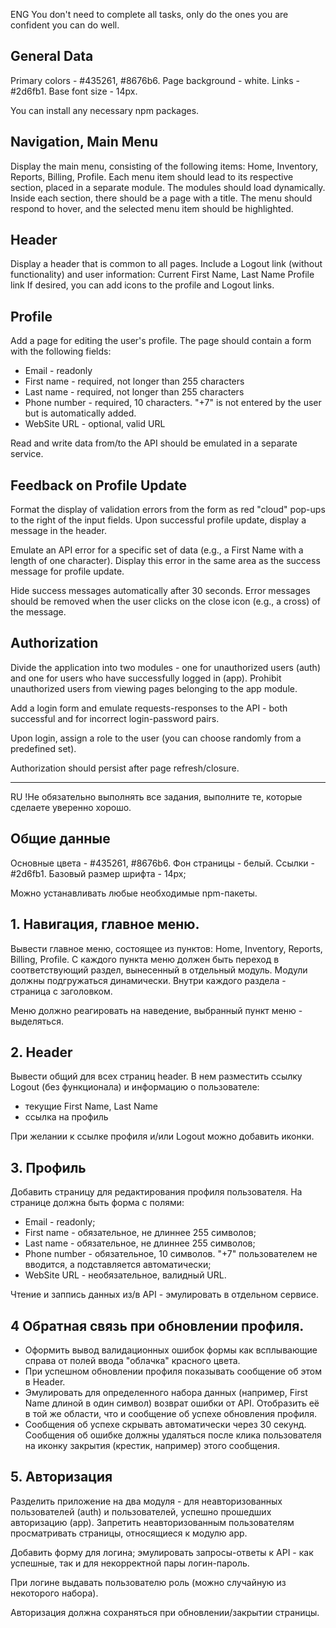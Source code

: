 ENG You don't need to complete all tasks, only do the ones you are confident you can do well.

## General Data

Primary colors - #435261, #8676b6. Page background - white. Links - #2d6fb1. Base font size - 14px.

You can install any necessary npm packages.

## Navigation, Main Menu

Display the main menu, consisting of the following items: Home, Inventory, Reports, Billing, Profile. Each menu item should lead to its respective section, placed in a separate module. The modules should load dynamically. Inside each section, there should be a page with a title.
The menu should respond to hover, and the selected menu item should be highlighted.

## Header

Display a header that is common to all pages. Include a Logout link (without functionality) and user information:
Current First Name, Last Name
Profile link
If desired, you can add icons to the profile and Logout links.

## Profile

Add a page for editing the user's profile. The page should contain a form with the following fields:

-   Email - readonly
-   First name - required, not longer than 255 characters
-   Last name - required, not longer than 255 characters
-   Phone number - required, 10 characters. "+7" is not entered by the user but is automatically added.
-   WebSite URL - optional, valid URL

Read and write data from/to the API should be emulated in a separate service.

## Feedback on Profile Update

Format the display of validation errors from the form as red "cloud" pop-ups to the right of the input fields.
Upon successful profile update, display a message in the header.

Emulate an API error for a specific set of data (e.g., a First Name with a length of one character). Display this error in the same area as the success message for profile update.

Hide success messages automatically after 30 seconds. Error messages should be removed when the user clicks on the close icon (e.g., a cross) of the message.

## Authorization

Divide the application into two modules - one for unauthorized users (auth) and one for users who have successfully logged in (app). Prohibit unauthorized users from viewing pages belonging to the app module.

Add a login form and emulate requests-responses to the API - both successful and for incorrect login-password pairs.

Upon login, assign a role to the user (you can choose randomly from a predefined set).

Authorization should persist after page refresh/closure.

---

RU !Не обязательно выполнять все задания, выполните те, которые сделаете уверенно хорошо.

## Общие данные

Основные цвета - #435261, #8676b6. Фон страницы - белый. Ссылки - #2d6fb1. Базовый размер шрифта - 14px;

Можно устанавливать любые необходимые npm-пакеты.

## 1. Навигация, главное меню.

Вывести главное меню, состоящее из пунктов: Home, Inventory, Reports, Billing, Profile. С каждого пункта меню должен быть переход в соответствующий раздел, вынесенный в отдельный модуль. Модули должны подгружаться динамически. Внутри каждого раздела - страница с заголовком.

Меню должно реагировать на наведение, выбранный пункт меню - выделяться.

## 2. Header

Вывести общий для всех страниц header. В нем разместить ссылку Logout (без функционала) и информацию о пользователе:

-   текущие First Name, Last Name
-   ссылка на профиль

При желании к ссылке профиля и/или Logout можно добавить иконки.

## 3. Профиль

Добавить страницу для редактирования профиля пользователя. На странице должна быть форма с полями:

-   Email - readonly;
-   First name - обязательное, не длиннее 255 символов;
-   Last name - обязательное, не длиннее 255 символов;
-   Phone number - обязательное, 10 символов. "+7" пользователем не вводится, а подставляется автоматически;
-   WebSite URL - необязательное, валидный URL.

Чтение и заппись данных из/в API - эмулировать в отдельном сервисе.

## 4 Обратная связь при обновлении профиля.

-   Оформить вывод валидационных ошибок формы как всплывающие справа от полей ввода "облачка" красного цвета.
-   При успешном обновлении профиля показывать сообщение об этом в Header.
-   Эмулировать для определенного набора данных (например, First Name длиной в один символ) возврат ошибки от API. Отобразить её в той же области, что и сообщение об успехе обновления профиля.
-   Сообщения об успехе скрывать автоматически через 30 секунд. Сообщения об ошибке должны удаляться после клика пользователя на иконку закрытия (крестик, например) этого сообщения.

## 5. Авторизация

Разделить приложение на два модуля - для неавторизованных пользователей (auth) и пользователей, успешно прошедших авторизацию (app). Запретить неавторизованным пользователям просматривать страницы, относящиеся к модулю app.

Добавить форму для логина; эмулировать запросы-ответы к API - как успешные, так и для некорректной пары логин-пароль.

При логине выдавать пользователю роль (можно случайную из некоторого набора).

Авторизация должна сохраняться при обновлении/закрытии страницы.
